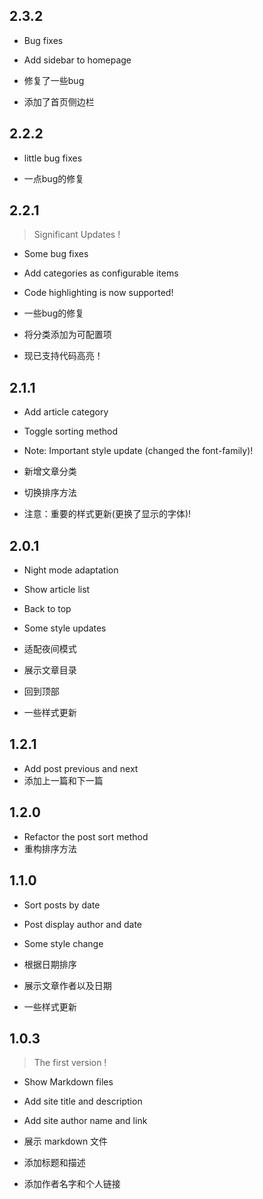 ## 2.3.2

- Bug fixes
- Add sidebar to homepage

- 修复了一些bug
- 添加了首页侧边栏

## 2.2.2
- little bug fixes

- 一点bug的修复

## 2.2.1
>Significant Updates !
- Some bug fixes
- Add categories as configurable items
- Code highlighting is now supported!

- 一些bug的修复
- 将分类添加为可配置项
- 现已支持代码高亮！


## 2.1.1

- Add article category
- Toggle sorting method
- Note: Important style update (changed the font-family)!

- 新增文章分类
- 切换排序方法
- 注意：重要的样式更新(更换了显示的字体)!


## 2.0.1

- Night mode adaptation
- Show article list
- Back to top
- Some style updates

- 适配夜间模式
- 展示文章目录
- 回到顶部
- 一些样式更新

## 1.2.1
- Add post previous and  next 
- 添加上一篇和下一篇

## 1.2.0
- Refactor the post sort method
- 重构排序方法

## 1.1.0
- Sort posts by date
- Post display author and date
- Some style change

- 根据日期排序
- 展示文章作者以及日期
- 一些样式更新

## 1.0.3 
>The first version !

- Show Markdown files
- Add site title and description
- Add site author name and link

- 展示 markdown 文件
- 添加标题和描述
- 添加作者名字和个人链接